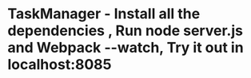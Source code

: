# TaskManager - Install all the dependencies , Run node server.js and Webpack --watch, Try it out in localhost:8085
